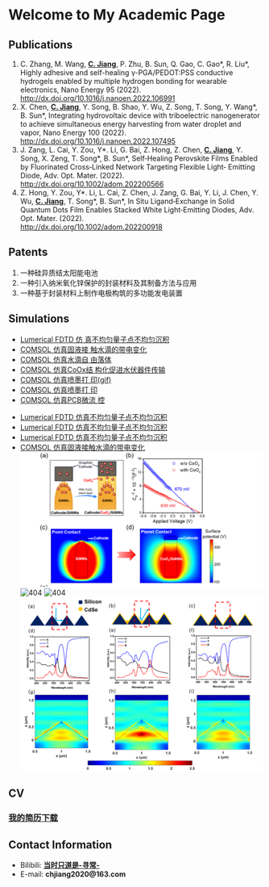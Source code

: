 
<h1> Welcome to My Academic Page</h1>

<h2>Publications</h2>

<!-- 有序排列 -->
<ol>
    <li>C. Zhang, M. Wang, <strong><u>C. Jiang</u></strong>, P. Zhu, B. Sun, Q. Gao, C. Gao*, R. Liu*, Highly adhesive and          self-healing γ-PGA/PEDOT:PSS conductive hydrogels enabled by multiple hydrogen bonding for wearable electronics, Nano        Energy 95 (2022).<br>
    <a href="http://dx.doi.org/10.1016/j.nanoen.2022.106991"            target="_blank">http://dx.doi.org/10.1016/j.nanoen.2022.106991</a></li>
    <li>X. Chen, <strong><u>C. Jiang</u></strong>, Y. Song, B. Shao, Y. Wu, Z. Song, T. Song, Y. Wang*, B. Sun*, Integrating        hydrovoltaic device with triboelectric nanogenerator to achieve simultaneous energy harvesting from water droplet and        vapor, Nano Energy 100 (2022).<br>
    <a href="http://dx.doi.org/10.1016/j.nanoen.2022.107495" target="_blank">http://dx.doi.org/10.1016/j.nanoen.2022.107495</a>
    <li>J. Zang, L. Cai, Y. Zou, Y*. Li, G. Bai, Z. Hong, Z. Chen, <strong><u>C. Jiang</u></strong>, Y. Song, X. Zeng, T.           Song*, B. Sun*, Self‐Healing Perovskite Films Enabled by Fluorinated Cross‐Linked Network Targeting Flexible Light‐             Emitting Diode, Adv. Opt. Mater.  (2022).<br>
     <a href="http://dx.doi.org/10.1002/adom.202200566"        target="_blank">http://dx.doi.org/10.1002/adom.202200566</a>   
    </li>
    <li>Z. Hong, Y. Zou, Y*. Li, L. Cai, Z. Chen, J. Zang, G. Bai, Y. Li, J. Chen, Y. Wu, <strong><u>C. Jiang</u></strong>,         T. Song*, B. Sun*, In Situ Ligand‐Exchange in Solid Quantum Dots Film Enables Stacked White Light‐Emitting Diodes, Adv.       Opt. Mater.  (2022).<br>
    <a href="http://dx.doi.org/10.1002/adom.202200918"    target="_blank">http://dx.doi.org/10.1002/adom.202200918</a>    
    </li>
</ol>

<h2>Patents</h2>

<!-- 无序排列 -->
<ol>
    <li>一种硅异质结太阳能电池</li>
    <li>一种引入纳米氧化锌保护的封装材料及其制备方法与应用</li>
    <li>一种基于封装材料上制作电极构筑的多功能发电装置</li>
</ol>

<h2>Simulations</h2>

<ul>
    <li><a href="https://raw.githubusercontent.com/Drchjiang/Drchjiang.github.io/main/_picture/blog1.html"> Lumerical FDTD 仿        真不均匀量子点不均匀沉积</a></li>
    <li><a href="https://raw.githubusercontent.com/Drchjiang/Drchjiang.github.io/main/_picture/blog2.html"> COMSOL 仿真固液接        触水滴的带电变化</a></li>
    <li><a href="https://raw.githubusercontent.com/Drchjiang/Drchjiang.github.io/main/_picture/blog3.html"> COMSOL 仿真水滴自        由落体</a></li>
    <li><a href="https://raw.githubusercontent.com/Drchjiang/Drchjiang.github.io/main/_picture/blog4.html"> COMSOL 仿真CoOx结          构化促进水伏器件传输</a></li>
    <li><a href="https://raw.githubusercontent.com/Drchjiang/Drchjiang.github.io/main/_picture/blog5.html"> COMSOL 仿真喷墨打        印(gif)</a></li>
    <li><a href="https://raw.githubusercontent.com/Drchjiang/Drchjiang.github.io/main/_picture/blog6.html"> COMSOL 仿真喷墨打        印</a> </li>
    <li><a href="https://raw.githubusercontent.com/Drchjiang/Drchjiang.github.io/main/_picture/blog7.html"> COMSOL 仿真PCB微流          控</a></li>
</ul>

<ul>
    <li><a href="./picture/blog4.png"> Lumerical FDTD 仿真不均匀量子点不均匀沉积</a></li>
    <li><a href="../picture/blog4.png"> Lumerical FDTD 仿真不均匀量子点不均匀沉积</a></li>
    <li><a href="./main/picture/blog4.png"> Lumerical FDTD 仿真不均匀量子点不均匀沉积</a></li>
    <li><a href="./blog1.png"> COMSOL 仿真固液接触水滴的带电变化</a></li>
    <img src="./picture/blog4.png" alt="404">
    <img src="../picture/blog4.png" alt="404">
    <img src="./main/picture/blog4.png" alt="404">
    <img src="./blog1.png" alt="404">
</ul>


<h2>CV</h2>

<h3><a href="CV.pdf" download>我的简历下载</a></h3>     

<h2>Contact Information</h2>

<!-- 无序排列 -->
<ul>
      <li> Bilibili: <strong><a href="https://space.bilibili.com/390423616/channel/seriesdetail?sid=365504&ctype=0" target="_blank">当时只道是-寻常-</a></strong> </li>
      <li> E-mail: <strong>chjiang2020@163.com</strong></li>
</ul>

<!-- 底部空行 -->
<div style="margin-top: 100px;"></div>
